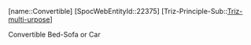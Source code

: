 ﻿---
type: TrizExample
aliases:
- Convertible
license: CC BY-SA 4.0
copyright: https://github.com/SpocWeb
IsDeleted: false
IsReadOnly: false
Confidential: public
tags: 
- Triz/Principle/Example
---
[name::Convertible]
[SpocWebEntityId::22375]
[Triz-Principle-Sub::[Triz-multi-urpose](tech/Triz/Sub/Triz-multi-urpose.md)]

Convertible Bed-Sofa or Car